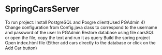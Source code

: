 # SpringCarsServer
To run project:
Install PostgreSQL and Posgre client(Used PGAdmin 4)
Change configuration from Config.java class to correspond to the username and password of the user
In PGAdmin Restore database using file carsSQL or open the file, copy the text and run it as query 
Build the spring project
Open index.html file (Either add cars directly to the database or click on the Add Car button)

